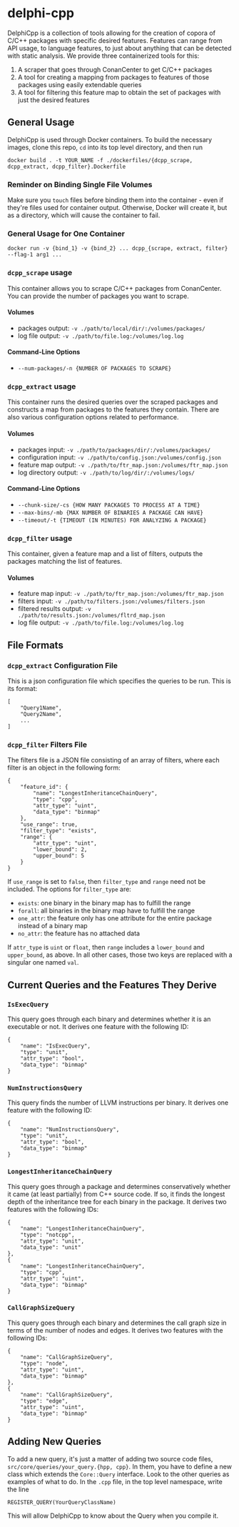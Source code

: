 delphi-cpp
=========

DelphiCpp is a collection of tools allowing for the creation of copora of C/C++ packages with specific desired features. Features can range from API usage, to language features, to just about anything that can be detected with static analysis. We provide three containerized tools for this:

1. A scraper that goes through ConanCenter to get C/C++ packages
2. A tool for creating a mapping from packages to features of those packages using easily extendable queries
3. A tool for filtering this feature map to obtain the set of packages with just the desired features

## General Usage

DelphiCpp is used through Docker containers. To build the necessary images, clone this repo, `cd` into its top level directory, and then run

```docker build . -t YOUR_NAME -f ./dockerfiles/{dcpp_scrape, dcpp_extract, dcpp_filter}.Dockerfile```

### Reminder on Binding Single File Volumes
Make sure you `touch` files before binding them into the container - even if they're files used for container output. Otherwise, Docker will create it, but as a directory, which will cause the container to fail.

### General Usage for One Container
```docker run -v {bind_1} -v {bind_2} ... dcpp_{scrape, extract, filter} --flag-1 arg1 ...```

### `dcpp_scrape` usage
This container allows you to scrape C/C++ packages from ConanCenter. You can provide the number of packages you want to scrape.

#### Volumes
- packages output: `-v ./path/to/local/dir/:/volumes/packages/`
- log file output: `-v ./path/to/file.log:/volumes/log.log`

#### Command-Line Options
- `--num-packages/-n {NUMBER OF PACKAGES TO SCRAPE}`

### `dcpp_extract` usage
This container runs the desired queries over the scraped packages and constructs a map from packages to the features they contain. There are also various configuration options related to performance.

#### Volumes
- packages input: `-v ./path/to/packages/dir/:/volumes/packages/`
- configuration input: `-v ./path/to/config.json:/volumes/config.json`
- feature map output: `-v ./path/to/ftr_map.json:/volumes/ftr_map.json`
- log directory output: `-v ./path/to/log/dir/:/volumes/logs/`

#### Command-Line Options
- `--chunk-size/-cs {HOW MANY PACKAGES TO PROCESS AT A TIME}`
- `--max-bins/-mb {MAX NUMBER OF BINARIES A PACKAGE CAN HAVE}`
- `--timeout/-t {TIMEOUT (IN MINUTES) FOR ANALYZING A PACKAGE}`

### `dcpp_filter` usage
This container, given a feature map and a list of filters, outputs the packages matching the list of features.

#### Volumes
- feature map input: `-v ./path/to/ftr_map.json:/volumes/ftr_map.json`
- filters input: `-v ./path/to/filters.json:/volumes/filters.json`
- filtered results output: `-v ./path/to/results.json:/volumes/fltrd_map.json`
- log file output: `-v ./path/to/file.log:/volumes/log.log`

## File Formats

### `dcpp_extract` Configuration File
This is a json configuration file which specifies the queries to be run. This is its format:
```
[
    "Query1Name",
    "Query2Name",
    ...
]
```

### `dcpp_filter` Filters File
The filters file is a JSON file consisting of an array of filters, where each filter is an object in the following form:
```
{
    "feature_id": {
        "name": "LongestInheritanceChainQuery",
        "type": "cpp",
        "attr_type": "uint",
        "data_type": "binmap"
    },
    "use_range": true,
    "filter_type": "exists",
    "range": {
        "attr_type": "uint",
        "lower_bound": 2,
        "upper_bound": 5
    }
}
```
If `use_range` is set to `false`, then `filter_type` and `range` need not be included. The options for `filter_type` are:
- `exists`: one binary in the binary map has to fulfill the range
- `forall`: all binaries in the binary map have to fulfill the range
- `one_attr`: the feature only has one attribute for the entire package instead of a binary map
- `no_attr`: the feature has no attached data

If `attr_type` is `uint` or `float`, then `range` includes a `lower_bound` and `upper_bound`, as above. In all other cases, those two keys are replaced with a singular one named `val`.

## Current Queries and the Features They Derive

### `IsExecQuery`
This query goes through each binary and determines whether it is an executable or not. It derives one feature with the following ID:
```
{
    "name": "IsExecQuery",
    "type": "unit",
    "attr_type": "bool",
    "data_type": "binmap"
}
```

### `NumInstructionsQuery`
This query finds the number of LLVM instructions per binary. It derives one feature with the following ID:
```
{
    "name": "NumInstructionsQuery",
    "type": "unit",
    "attr_type": "bool",
    "data_type": "binmap"
}
```

### `LongestInheritanceChainQuery`
This query goes through a package and determines conservatively whether it came (at least partially) from C++ source code. If so, it finds the longest depth of the inheritance tree for each binary in the package. It derives two features with the following IDs:
```
{
    "name": "LongestInheritanceChainQuery",
    "type": "notcpp",
    "attr_type": "unit",
    "data_type": "unit"
},
{
    "name": "LongestInheritanceChainQuery",
    "type": "cpp",
    "attr_type": "uint",
    "data_type": "binmap"
}
```

### `CallGraphSizeQuery`
This query goes through each binary and determines the call graph size in terms of the number of nodes and edges. It derives two features with the following IDs:
```
{
    "name": "CallGraphSizeQuery",
    "type": "node",
    "attr_type": "uint",
    "data_type": "binmap"
},
{
    "name": "CallGraphSizeQuery",
    "type": "edge",
    "attr_type": "uint",
    "data_type": "binmap"
}
```

## Adding New Queries

To add a new query, it's just a matter of adding two source code files, `src/core/queries/your_query.{hpp, cpp}`. In them, you have to define a new class which extends the `Core::Query` interface. Look to the other queries as examples of what to do. In the `.cpp` file, in the top level namespace, write the line
```
REGISTER_QUERY(YourQueryClassName)
```
This will allow DelphiCpp to know about the Query when you compile it.

